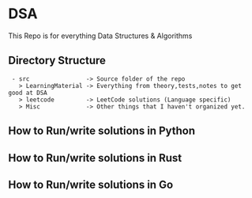 # DSA

This Repo is for everything Data Structures & Algorithms

## Directory Structure
```
 - src                -> Source folder of the repo  
   > LearningMaterial -> Everything from theory,tests,notes to get good at DSA  
   > leetcode         -> LeetCode solutions (Language specific)  
   > Misc             -> Other things that I haven't organized yet.  
```

## How to Run/write solutions in Python

## How to Run/write solutions in Rust

## How to Run/write solutions in Go


